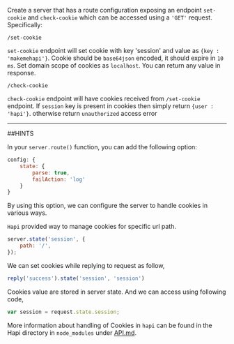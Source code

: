 Create a server that has a route configuration exposing an endpoint ``set-cookie`` and ``check-cookie`` which can be accessed using a `'GET'` request. Specifically:
 
```
/set-cookie
```
 
`set-cookie` endpoint will set cookie with key 'session' and value as `{key : 'makemehapi'}`. Cookie  should be `base64json` encoded, it should expire in `10 ms`. Set domain scope of cookies as `localhost`.  You can return any value in response. 
 
```
/check-cookie
```
 
`check-cookie` endpoint will have cookies received from `/set-cookie` endpoint. If `session` key is present in cookies then simply return `{user : 'hapi'}`. otherwise return `unauthorized` access error
 
--------------------
 
##HINTS

In your `server.route()` function, you can add the following option:

```js
config: {
    state: {
        parse: true,
        failAction: 'log'
    }
}
```

By using this option, we can configure the server to handle cookies in various ways.

`Hapi` provided way to manage cookies for specific url path.
 
```js
server.state('session', {
    path: '/',
});
```

We can set cookies while replying to request as follow,
 
```js
reply('success').state('session', 'session')
```

Cookies value are stored in server state. And we can access using following code,
 
```js
var session = request.state.session;
```

More information about handling of Cookies in `hapi` can be found in the Hapi directory in `node_modules` under [API.md](https://github.com/hapijs/hapi/blob/master/API.md).
 
